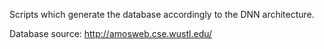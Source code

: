 Scripts which generate the database accordingly to the DNN architecture.

Database source: http://amosweb.cse.wustl.edu/
